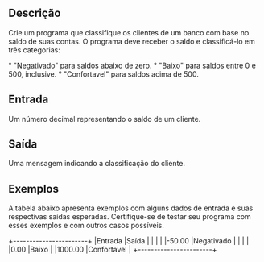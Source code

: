 ## Descrição
Crie um programa que classifique os clientes de um banco com base no saldo de suas contas. O programa deve receber o saldo e classificá-lo em três categorias:

° "Negativado" para saldos abaixo de zero.
° "Baixo" para saldos entre 0 e 500, inclusive.
° "Confortavel" para saldos acima de 500.
## Entrada
Um número decimal representando o saldo de um cliente.

## Saída
Uma mensagem indicando a classificação do cliente.

## Exemplos
A tabela abaixo apresenta exemplos com alguns dados de entrada e suas respectivas saídas esperadas. Certifique-se de testar seu programa com esses exemplos e com outros casos possíveis.

+-----------------------+
|Entrada   |Saída       |
|          |            |
|-50.00	   |Negativado  |
|          |            |
|0.00	   |Baixo       |
|1000.00   |Confortavel |
+-----------------------+